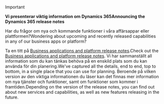 > [!IMPORTANT]
> <span data-ttu-id="e0208-101">**Vi presenterar viktig information om Dynamics 365**</span><span class="sxs-lookup"><span data-stu-id="e0208-101">**Announcing the Dynamics 365 release notes**</span></span>
>
> <span data-ttu-id="e0208-102">Har du frågor om nya och kommande funktioner i våra affärsappar eller plattformen?</span><span class="sxs-lookup"><span data-stu-id="e0208-102">Wondering about upcoming and recently released capabilities in any of our business apps or platform?</span></span> 
> 
> <span data-ttu-id="e0208-103">Ta en titt på [Business applications and platform release notes](https://go.microsoft.com/fwlink/?linkid=2010158).</span><span class="sxs-lookup"><span data-stu-id="e0208-103">Check out the [Business applications and platform release notes](https://go.microsoft.com/fwlink/?linkid=2010158).</span></span> <span data-ttu-id="e0208-104">Vi har sammanställt all information som du kan tänkas behöva på en enskild plats som du kan använda för din planering.</span><span class="sxs-lookup"><span data-stu-id="e0208-104">We've captured all the details, end to end, top to bottom, in a single place that you can use for planning.</span></span> <span data-ttu-id="e0208-105">Beroende på vilken version av den viktiga informationen du läser kan det finnas mer information om nya tjänster och funktioner, samt om funktioner som kommer i framtiden.</span><span class="sxs-lookup"><span data-stu-id="e0208-105">Depending on the version of the release notes, you can find out about new services and capabilities, as well as new features releasing in the future.</span></span>
